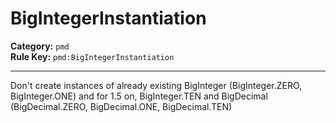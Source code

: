 # BigIntegerInstantiation
**Category:** `pmd`<br/>
**Rule Key:** `pmd:BigIntegerInstantiation`<br/>


-----

Don't create instances of already existing BigInteger (BigInteger.ZERO, BigInteger.ONE) and for 1.5 on, BigInteger.TEN and BigDecimal (BigDecimal.ZERO, BigDecimal.ONE, BigDecimal.TEN)
